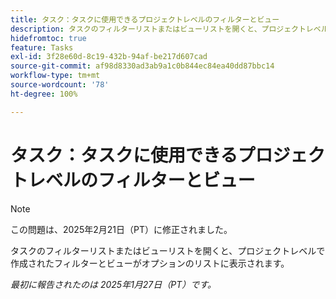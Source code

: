 ```yaml
---
title: タスク：タスクに使用できるプロジェクトレベルのフィルターとビュー
description: タスクのフィルターリストまたはビューリストを開くと、プロジェクトレベルで作成されたフィルターとビューがオプションのリストに表示されます。
hidefromtoc: true
feature: Tasks
exl-id: 3f28e60d-8c19-432b-94af-be217d607cad
source-git-commit: af98d8330ad3ab9a1c0b844ec84ea40dd87bbc14
workflow-type: tm+mt
source-wordcount: '78'
ht-degree: 100%

---
```


# タスク：タスクに使用できるプロジェクトレベルのフィルターとビュー

>[!NOTE]
>
>この問題は、2025年2月21日（PT）に修正されました。

タスクのフィルターリストまたはビューリストを開くと、プロジェクトレベルで作成されたフィルターとビューがオプションのリストに表示されます。

_最初に報告されたのは 2025年1月27日（PT）です。_
